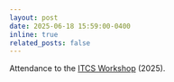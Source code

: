 ```yaml
---
layout: post
date: 2025-06-18 15:59:00-0400
inline: true
related_posts: false
---
```


Attendance to the [ITCS Workshop](https://itcs-sufe.github.io/ITCS-Workshop2025/) (2025).